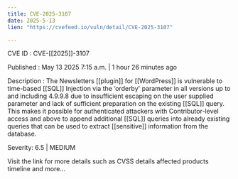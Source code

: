 ```yaml
---
title: CVE-2025-3107
date: 2025-5-13
lien: "https://cvefeed.io/vuln/detail/CVE-2025-3107"

---
```


CVE ID : CVE-[[2025]]-3107

Published :  May 13
2025
7:15 a.m. | 1 hour
26 minutes ago

Description : The Newsletters [[plugin]] for [[WordPress]] is vulnerable to time-based [[SQL]] Injection via the ‘orderby' parameter in all versions up to
and including
4.9.9.8 due to insufficient escaping on the user supplied parameter and lack of sufficient preparation on the existing [[SQL]] query.  This makes it possible for authenticated attackers
with Contributor-level access and above
to append additional [[SQL]] queries into already existing queries that can be used to extract [[sensitive]] information from the database.

Severity: 6.5 | MEDIUM

Visit the link for more details
such as CVSS details
affected products
timeline
and more...
